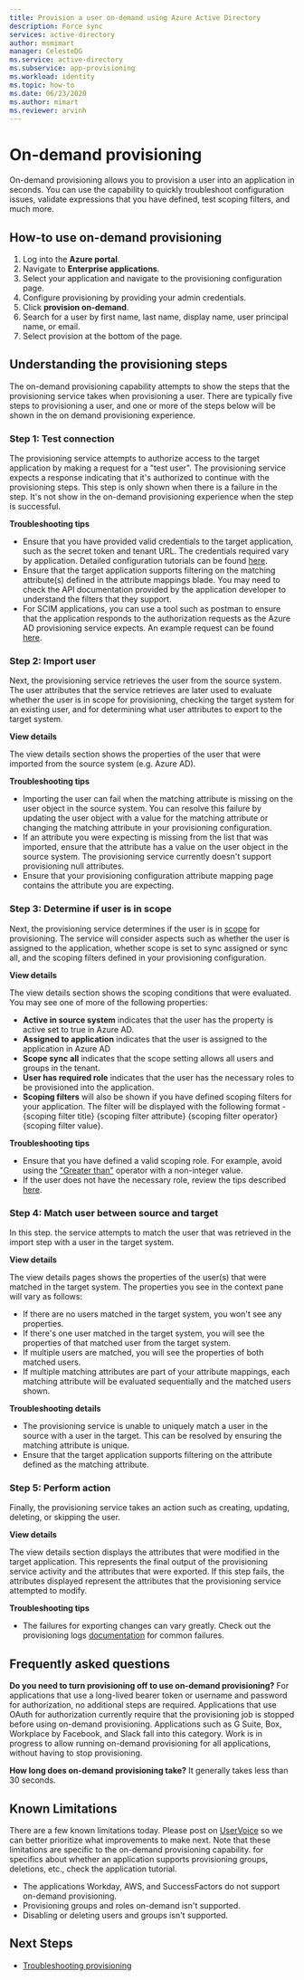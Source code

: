 ```yaml
---
title: Provision a user on-demand using Azure Active Directory
description: Force sync
services: active-directory
author: msmimart
manager: CelesteDG
ms.service: active-directory
ms.subservice: app-provisioning
ms.workload: identity
ms.topic: how-to
ms.date: 06/23/2020
ms.author: mimart
ms.reviewer: arvinh
---
```


# On-demand provisioning
On-demand provisioning allows you to provision a user into an application in seconds. You can use the capability to quickly troubleshoot configuration issues, validate expressions that you have defined, test scoping filters, and much more. 

## How-to use on-demand provisioning 

1. Log into the **Azure portal**.
2. Navigate to **Enterprise applications**.
3. Select your application and navigate to the provisioning configuration page.
4. Configure provisioning by providing your admin credentials.
5. Click **provision on-demand**.
6. Search for a user by first name, last name, display name, user principal name, or email.
7. Select provision at the bottom of the page.

## Understanding the provisioning steps
The on-demand provisioning capability attempts to show the steps that the provisioning service takes when provisioning a user. There are typically five steps to provisioning a user, and one or more of the steps below will be shown in the on demand provisioning experience.

### Step 1: Test connection
The provisioning service attempts to authorize access to the target application by making a request for a "test user". The provisioning service expects a  response indicating that it's authorized to continue with the provisioning steps. This step is only shown when there is a failure in the step. It's not show in the on-demand provisioning experience when the step is successful. 

**Troubleshooting tips**
* Ensure that you have provided valid credentials to the target application, such as the secret token and tenant URL. The credentials required vary by application. Detailed configuration tutorials can be found [here](https://docs.microsoft.com/azure/active-directory/saas-apps/tutorial-list). 
* Ensure that the target application supports filtering on the matching attribute(s) defined in the attribute mappings blade. You may need to check the API documentation provided by the application developer to understand the filters that they support.  
* For SCIM applications, you can use a tool such as postman to ensure that the application responds to the authorization requests as the Azure AD provisioning service expects. An example request can be found [here](https://docs.microsoft.com/azure/active-directory/app-provisioning/use-scim-to-provision-users-and-groups#request-3).

### Step 2: Import user
Next, the provisioning service retrieves the user from the source system. The user attributes that the service retrieves are later used to evaluate whether the user is in scope for provisioning, checking the target system for an existing user, and for determining what user attributes to export to the target system. 

**View details**

The view details section shows the properties of the user that were imported from the source system (e.g. Azure AD).

**Troubleshooting tips**
* Importing the user can fail when the matching attribute is missing on the user object in the source system. You can resolve this failure by updating the user object with a value for the matching attribute or changing the matching attribute in your provisioning configuration.  
* If an attribute you were expecting is missing from the list that was imported, ensure that the attribute has a value on the user object in the source system. The provisioning service currently doesn't support provisioning null attributes. 
* Ensure that your provisioning configuration attribute mapping page contains the attribute you are expecting. 

### Step 3: Determine if user is in scope
Next, the provisioning service determines if the user is in [scope](https://docs.microsoft.com/azure/active-directory/app-provisioning/how-provisioning-works#scoping) for provisioning. The service will consider aspects such as whether the user is assigned to the application, whether scope is set to sync assigned or sync all, and the scoping filters defined in your provisioning configuration.  

**View details**

The view details section shows the scoping conditions that were evaluated. You may see one of more of the following properties:
* **Active in source system** indicates that the user has the property is active set to true in Azure AD.
* **Assigned to application** indicates that the user is assigned to the application in Azure AD
* **Scope sync all** indicates that the scope setting allows all users and groups in the tenant.
* **User has required role** indicates that the user has the necessary roles to be provisioned into the application. 
* **Scoping filters** will also be shown if you have defined scoping filters for your application. The filter will be displayed with the following format - {scoping filter title} {scoping filter attribute} {scoping filter operator} {scoping filter value}. 

**Troubleshooting tips**
* Ensure that you have defined a valid scoping role. For example, avoid using the ["Greater than"](https://docs.microsoft.com/azure/active-directory/app-provisioning/define-conditional-rules-for-provisioning-user-accounts#create-a-scoping-filter) operator with a non-integer value. 
* If the user does not have the necessary role, review the tips described [here](https://docs.microsoft.com/azure/active-directory/app-provisioning/application-provisioning-config-problem-no-users-provisioned#provisioning-users-assigned-to-the-default-access-role). 

### Step 4: Match user between source and target
In this step. the service attempts to match the user that was retrieved in the import step with a user in the target system. 

**View details**

The view details pages shows the properties of the user(s) that were matched in the target system. The properties you see in the context pane will vary as follows:
* If there are no users matched in the target system, you won't see any properties.
* If there's one user matched in the target system, you will see the properties of that matched user from the target system.
* If multiple users are matched, you will see the properties of both matched users.
* If multiple matching attributes are part of your attribute mappings, each matching attribute will be evaluated sequentially and the matched users shown. 

**Troubleshooting details**
* The provisioning service is unable to uniquely match a user in the source with a user in the target. This can be resolved by ensuring the matching attribute is unique. 
* Ensure that the target application supports filtering on the attribute defined as the matching attribute.  

### Step 5: Perform action
Finally, the provisioning service takes an action such as creating, updating, deleting, or skipping the user. 

**View details**

The view details section displays the attributes that were modified in the target application. This represents the final output of the provisioning service activity and the attributes that were exported. If this step fails, the attributes displayed represent the attributes that the provisioning service attempted to modify.  

**Troubleshooting tips**
* The failures for exporting changes can vary greatly. Check out the provisioning logs [documentation](https://docs.microsoft.com/azure/active-directory/reports-monitoring/concept-provisioning-logs#error-codes) for common failures.


## Frequently asked questions
**Do you need to turn provisioning off to use on-demand provisioning?** For applications that use a long-lived bearer token or username and password for authorization, no additional steps are required. Applications that use OAuth for authorization currently require that the provisioning job is stopped before using on-demand provisioning. Applications such as G Suite, Box, Workplace by Facebook, and Slack fall into this category. Work is in progress to allow running on-demand provisioning for all applications, without having to stop provisioning. 

**How long does on-demand provisioning take?** It generally takes less than 30 seconds. 

## Known Limitations
There are a few known limitations today. Please post on [UserVoice](https://aka.ms/appprovisioningfeaturerequest) so we can better prioritize what improvements to make next. Note that these limitations are specific to the on-demand provisioning capability. for specifics about whether an application supports provisioning groups, deletions, etc., check the application tutorial. 

* The applications Workday, AWS, and SuccessFactors do not support on-demand provisioning.
* Provisioning groups and roles on-demand isn't supported.
* Disabling or deleting users and groups isn't supported.

## Next Steps

* [Troubleshooting provisioning](https://docs.microsoft.com/azure/active-directory/app-provisioning/application-provisioning-config-problem)
